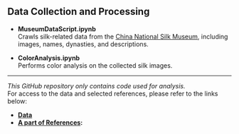 ## Data Collection and Processing

- **MuseumDataScript.ipynb**  
  Crawls silk-related data from the [China National Silk Museum](https://www.chinasilkmuseum.com/), including images, names, dynasties, and descriptions.

- **ColorAnalysis.ipynb**  
  Performs color analysis on the collected silk images.

---

*This GitHub repository only contains code used for analysis.*  
For access to the data and selected references, please refer to the links below:

- **[Data](https://drive.google.com/drive/folders/1Ow_FhAVs8g5P1R_FDde0In-Hec0yVy0g?usp=sharing)**
- **[A part of References](https://drive.google.com/drive/folders/1JAbC3NXzMfOe5B1SJRxzu054cGD141w2?usp=sharing):** 
